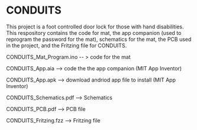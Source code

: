 # CONDUITS


This project is a foot controlled door lock for those with hand disabilities. This respository contains the code for mat, the app companion (used to reprogram the password for the mat), schematics for the mat, the PCB used in the project, and the Fritzing file for CONDUITS.


CONDUITS_Mat_Program.ino -- > code for the mat

CONDUITS_App.aia --> code the the app companion (MIT App Inventor)

CONDUITS_App.apk --> download andriod app file to install (MIT App Inventor)

CONDUITS_Schematics.pdf --> Schematics

CONDUITS_PCB.pdf --> PCB file

CONDUITS_Fritzing.fzz --> Fritzing file
